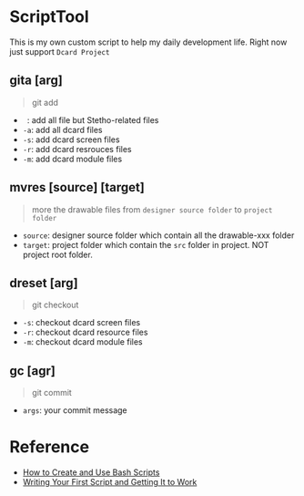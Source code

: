 # ScriptTool
This is my own custom script to help my daily development life.
Right now just support `Dcard Project`

## gita [arg] 
> git add
- ` `: add all file but Stetho-related files
- `-a`: add all dcard files
- `-s`: add dcard screen files
- `-r`: add dcard resrouces files
- `-m`: add dcard module files

## mvres [source] [target]
> more the drawable files from `designer source folder` to `project folder`
- `source`: designer source folder which contain all the drawable-xxx folder
- `target`: project folder which contain the `src` folder in project. NOT project root folder.

## dreset [arg]
> git checkout
- `-s`: checkout dcard screen files
- `-r`: checkout dcard resource files
- `-m`: checkout dcard module files

## gc [agr]
> git commit
- `args`: your commit message

# Reference
- [How to Create and Use Bash Scripts](https://www.taniarascia.com/how-to-create-and-use-bash-scripts/)
- [Writing Your First Script and Getting It to Work](http://linuxcommand.org/lc3_wss0010.php)
